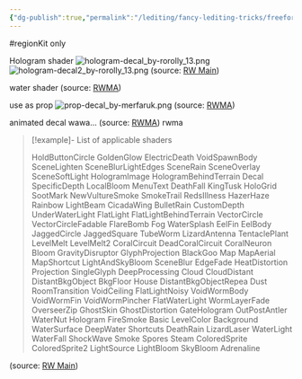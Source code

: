 ```yaml
---
{"dg-publish":true,"permalink":"/lediting/fancy-lediting-tricks/freeform-decal-or-sprite-stuff/"}
---
```


#regionKit only


Hologram shader
![hologram-decal_by-rorolly_13.png](/img/user/pics/freeformDecalOrSprite/hologram-decal_by-rorolly_13.png)
![hologram-decal2_by-rorolly_13.png](/img/user/pics/freeformDecalOrSprite/hologram-decal2_by-rorolly_13.png)
(source: [RW Main](https://discord.com/channels/291184728944410624/481900360324218880/1326363715246882849))



water shader
(source: [RWMA](https://discord.com/channels/1083481230839922688/1083483045329375393/1203462073556926524))


use as prop
![prop-decal_by-merfaruk.png](/img/user/pics/freeformDecalOrSprite/prop-decal_by-merfaruk.png)
(source: [RWMA](https://discord.com/channels/1083481230839922688/1083485771949949019/1189234052868341932))

animated decal
wawa... 
(source: [RWMA](https://discord.com/channels/1083481230839922688/1083483045329375393/1249297299662704681))
rwma

> [!example]- List of applicable shaders
> 
> HoldButtonCircle
> GoldenGlow
> ElectricDeath
> VoidSpawnBody
> SceneLighten
> SceneBlurLightEdges
> SceneRain
> SceneOverlay
> SceneSoftLight
> HologramImage
> HologramBehindTerrain
> Decal
> SpecificDepth
> LocalBloom
> MenuText
> DeathFall
> KingTusk
> HoloGrid
> SootMark
> NewVultureSmoke
> SmokeTrail
> RedsIllness
> HazerHaze
> Rainbow
> LightBeam
> CicadaWing
> BulletRain
> CustomDepth
> UnderWaterLight
> FlatLight
> FlatLightBehindTerrain
> VectorCircle
> VectorCircleFadable
> FlareBomb
> Fog
> WaterSplash
> EelFin
> EelBody
> JaggedCircle
> JaggedSquare
> TubeWorm
> LizardAntenna
> TentaclePlant
> LevelMelt
> LevelMelt2
> CoralCircuit
> DeadCoralCircuit
> CoralNeuron
> Bloom
> GravityDisruptor
> GlyphProjection
> BlackGoo
> Map
> MapAerial
> MapShortcut
> LightAndSkуBloom
> SceneBlur
> EdgeFade
> HeatDistortion
> Projection
> SingleGlyph
> DeepProcessing
> Cloud
> CloudDistant
> DistantBkgObject
> BkgFloor
> House
> DistantBkgObjectRepea
> Dust
> RoomTransition
> VoidCeiling
> FlatLightNoisy
> VoidWormBody
> VoidWormFin
> VoidWormPincher
> FlatWaterLight
> WormLayerFade
> OverseerZip
> GhostSkin
> GhostDistortion
> GateHologram
> OutPostAntler
> WaterNut
> Hologram
> FireSmoke
> Basic
> LevelColor
> Background
> WaterSurface
> DeepWater
> Shortcuts
> DeathRain
> LizardLaser
> WaterLight
> WaterFall
> ShockWave
> Smoke
> Spores
> Steam
> ColoredSprite
> ColoredSprite2
> LightSource
> LightBloom
> SkyBloom
> Adrenaline

(source: [RW Main](https://discord.com/channels/291184728944410624/838185248981385256/995066729082388661))